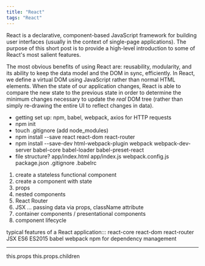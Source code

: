 ```yaml
---
title: "React"
tags: "React"
---
```


React is a declarative, component-based JavaScript framework for building user interfaces (usually in the context of single-page applications). The purpose of this short post is to provide a high-level introduction to some of React's most salient features.

The most obvious benefits of using React are: reusability, modularity, and its ability to keep the data model and the DOM in sync, efficiently. In React, we define a virtual DOM using JavaScript rather than normal HTML elements. When the state of our application changes, React is able to compare the new state to the previous state in order to determine the minimum changes necessary to update the *real* DOM tree (rather than simply re-drawing the entire UI to reflect changes in data).


<script src="https://gist.github.com/jeffreysbrother/38e26da329e7865b7d8051ca2e30e169.js"></script>

- getting set up: npm, babel, webpack, axios for HTTP requests
- npm init
- touch .gitignore (add node_modules)
- npm install --save react react-dom react-router
- npm install --save-dev html-webpack-plugin webpack webpack-dev-server babel-core babel-loader babel-preset-react
- file structure?
  app/index.html
  app/index.js
  webpack.config.js
  package.json
  .gitignore
  .babelrc

1. create a stateless functional component
2. create a component with state
3. props
4. nested components
5. React Router
6. JSX ... passing data via props, className attribute
7. container components / presentational components
8. component lifecycle

typical features of a React application:::
react-core
react-dom
react-router
JSX
ES6
ES2015
babel
webpack
npm for dependency management

-- -- -- --

this.props
this.props.children
